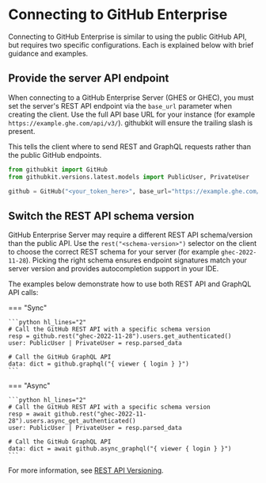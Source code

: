 # Connecting to GitHub Enterprise

Connecting to GitHub Enterprise is similar to using the public GitHub API, but requires two specific configurations. Each is explained below with brief guidance and examples.

## Provide the server API endpoint

When connecting to a GitHub Enterprise Server (GHES or GHEC), you must set the server's REST API endpoint via the `base_url` parameter when creating the client. Use the full API base URL for your instance (for example `https://example.ghe.com/api/v3/`). githubkit will ensure the trailing slash is present.

This tells the client where to send REST and GraphQL requests rather than the public GitHub endpoints.

```python hl_lines="4 7"
from githubkit import GitHub
from githubkit.versions.latest.models import PublicUser, PrivateUser

github = GitHub("<your_token_here>", base_url="https://example.ghe.com/api/v3/")
```

## Switch the REST API schema version

GitHub Enterprise Server may require a different REST API schema/version than the public API. Use the `rest("<schema-version>")` selector on the client to choose the correct REST schema for your server (for example `ghec-2022-11-28`). Picking the right schema ensures endpoint signatures match your server version and provides autocompletion support in your IDE.

The examples below demonstrate how to use both REST API and GraphQL API calls:

=== "Sync"

    ```python hl_lines="2"
    # Call the GitHub REST API with a specific schema version
    resp = github.rest("ghec-2022-11-28").users.get_authenticated()
    user: PublicUser | PrivateUser = resp.parsed_data

    # Call the GitHub GraphQL API
    data: dict = github.graphql("{ viewer { login } }")
    ```

=== "Async"

    ```python hl_lines="2"
    # Call the GitHub REST API with a specific schema version
    resp = await github.rest("ghec-2022-11-28").users.async_get_authenticated()
    user: PublicUser | PrivateUser = resp.parsed_data

    # Call the GitHub GraphQL API
    data: dict = await github.async_graphql("{ viewer { login } }")
    ```

For more information, see [REST API Versioning](../usage/rest-api.md#rest-api-versioning).
